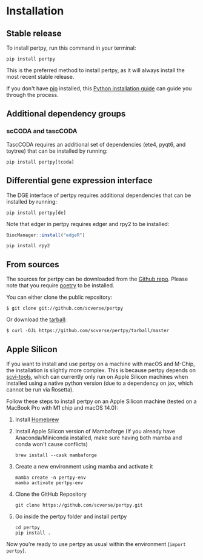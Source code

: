 ```{highlight} shell

```

# Installation

## Stable release

To install pertpy, run this command in your terminal:

```console
pip install pertpy
```

This is the preferred method to install pertpy, as it will always install the most recent stable release.

If you don't have [pip] installed, this [Python installation guide] can guide you through the process.

## Additional dependency groups

### scCODA and tascCODA

TascCODA requires an additional set of dependencies (ete4, pyqt6, and toytree) that can be installed by running:

```console
pip install pertpy[tcoda]
```

## Differential gene expression interface

The DGE interface of pertpy requires additional dependencies that can be installed by running:

```console
pip install pertpy[de]
```

Note that edger in pertpy requires edger and rpy2 to be installed:

```R
BiocManager::install("edgeR")
```

```console
pip install rpy2
```

## From sources

The sources for pertpy can be downloaded from the [Github repo].
Please note that you require [poetry] to be installed.

You can either clone the public repository:

```console
$ git clone git://github.com/scverse/pertpy
```

Or download the [tarball]:

```console
$ curl -OJL https://github.com/scverse/pertpy/tarball/master
```

## Apple Silicon

If you want to install and use pertpy on a machine with macOS and M-Chip, the installation is slightly more complex.
This is because pertpy depends on [scvi-tools], which can currently only run on Apple Silicon machines when installed
using a native python version (due to a dependency on jax, which cannot be run via Rosetta).

Follow these steps to install pertpy on an Apple Silicon machine (tested on a MacBook Pro with M1 chip and macOS 14.0):

1. Install [Homebrew]

2. Install Apple Silicon version of Mambaforge (If you already have Anaconda/Miniconda installed, make sure
   having both mamba and conda won't cause conflicts)

    ```console
    brew install --cask mambaforge
    ```

3. Create a new environment using mamba and activate it

    ```console
    mamba create -n pertpy-env
    mamba activate pertpy-env
    ```

4. Clone the GitHub Repository

    ```console
    git clone https://github.com/scverse/pertpy.git
    ```

5. Go inside the pertpy folder and install pertpy

    ```console
    cd pertpy
    pip install .
    ```

Now you're ready to use pertpy as usual within the environment (`import pertpy`).

[github repo]: https://github.com/scverse/pertpy
[pip]: https://pip.pypa.io
[poetry]: https://python-poetry.org/
[python installation guide]: http://docs.python-guide.org/en/latest/starting/installation/
[tarball]: https://github.com/scverse/pertpy/tarball/master
[scvi-tools]: https://docs.scvi-tools.org/en/latest/installation.html
[Homebrew]: https://brew.sh/
